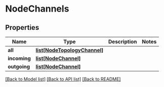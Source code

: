 # NodeChannels

## Properties
Name | Type | Description | Notes
------------ | ------------- | ------------- | -------------
**all** | [**list[NodeTopologyChannel]**](NodeTopologyChannel.md) |  | 
**incoming** | [**list[NodeChannel]**](NodeChannel.md) |  | 
**outgoing** | [**list[NodeChannel]**](NodeChannel.md) |  | 

[[Back to Model list]](../README.md#documentation-for-models) [[Back to API list]](../README.md#documentation-for-api-endpoints) [[Back to README]](../README.md)

